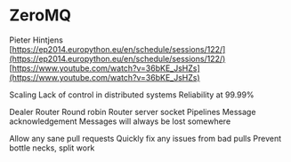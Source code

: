 ZeroMQ
======
Pieter Hintjens  
[https://ep2014.europython.eu/en/schedule/sessions/122/](https://ep2014.europython.eu/en/schedule/sessions/122/)  
[https://www.youtube.com/watch?v=36bKE_JsHZs](https://www.youtube.com/watch?v=36bKE_JsHZs)

Scaling
Lack of control in distributed systems
Reliability at 99.99%

Dealer Router
Round robin
Router server socket
Pipelines
Message acknowledgement
Messages will always be lost somewhere

Allow any sane pull requests
Quickly fix any issues from bad pulls
Prevent bottle necks, split work
